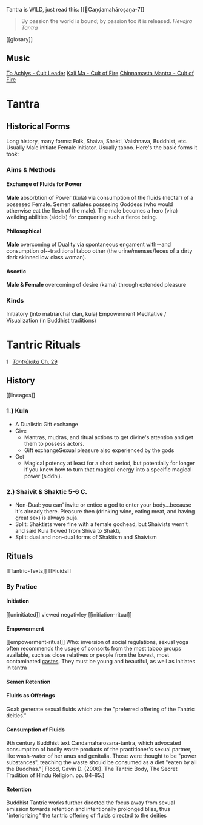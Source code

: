 Tantra is WILD, just read this: [[📄Caṇḍa­mahā­roṣaṇa-7]]


> By passion the world is bound; by passion too it is released. *Hevajra Tantra*

[[glosary]]

## Music
[To Achlys - Cult Leader](https://www.youtube.com/watch?v=dhzARXlxrt0)
[Kali Ma - Cult of Fire](https://www.youtube.com/watch?v=bldv5mvU1gg)
[Chinnamasta Mantra - Cult of Fire](https://www.youtube.com/watch?v=pFCAL2dDwfE)
# Tantra

## Historical Forms
Long history, many forms: Folk, Shaiva, Shakti, Vaishnava, Buddhist, etc. Usually Male initiate Female initiator. Usually taboo. Here's the basic forms it took:
### Aims & Methods
#### Exchange of Fluids for Power 
**Male** absorbtion of Power (kula) via consumption of the fluids (nectar) of a possesed Female. Semen satiates possesing Goddess (who would otherwise eat the flesh of the male). The male becomes a hero (vira) weilding abilities (siddis) for conquering such a fierce being.
#### Philosophical
**Male** overcoming of Duality via spontaneous engament with--and consumption of--traditional taboo other (the urine/menses/feces of a dirty dark skinned low class woman).
#### Ascetic
**Male & Female** overcoming of desire (kama) through extended pleasure
### Kinds
Initiatory (into matriarchal clan, kula)
Empowerment
Meditative / Visualization (in Buddhist traditions)


# Tantric Rituals

1⠀[*Tantrāloka* Ch. 29](https://fetlife.com/users/12843062/posts/)
## History
[[lineages]]
### 1.) Kula
- A Dualistic Gift exchange
- Give
	- Mantras, mudras, and ritual actions to get divine's attention and get them to possess actors.
	- Gift exchangeSexual pleasure also experienced by the gods
- Get
	- Magical potency at least for a short period, but potentially for longer if you knew how to turn that magical energy into a specific magical power (siddhi).
### 2.) Shaivit & Shaktic 5-6 C.
- Non-Dual: you can' invite or entice a god to enter your body...because it's already there. Pleasure then (drinking wine, eating meat, and having great sex) is always puja.
- Split: Shaktists were fine with a female godhead, but Shaivists wern't and said Kula flowed from Shiva to Shakti,
- Split: dual and non-dual forms of Shaktism and Shaivism 


## Rituals
[[Tantric-Texts]]
[[Fluids]]
### By Pratice
#### Initiation
[[uninitiated]] viewed negativley
[[initiation-ritual]]
#### Empowerment
[[empowerment-ritual]]
Who: inversion of social regulations, sexual yoga often recommends the usage of consorts from the most taboo groups available, such as close relatives or people from the lowest, most contaminated [castes](https://en.wikipedia.org/wiki/Varna_(Hinduism) "Varna (Hinduism)"). They must be young and beautiful, as well as initiates in tantra
#### Semen Retention
#### Fluids as Offerings
Goal: generate sexual fluids which are the "preferred offering of the Tantric deities."
#### Consumption of Fluids
9th century Buddhist text Candamaharosana-tantra, which advocated consumption of bodily waste products of the practitioner's sexual partner, like wash-water of her anus and genitalia. Those were thought to be "power substances", teaching the waste should be consumed as a diet "eaten by all the Buddhas."[ Flood, Gavin D. (2006). The Tantric Body, The Secret Tradition of Hindu Religion.  pp. 84–85.]

#### Retention
Buddhist Tantric works further directed the focus away from sexual emission towards retention and intentionally prolonged bliss, thus "interiorizing" the tantric offering of fluids directed to the deities
